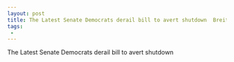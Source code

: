 ```yaml
---
layout: post
title: The Latest Senate Democrats derail bill to avert shutdown  Breitbart
tags:
 -
---
```

The Latest Senate Democrats derail bill to avert shutdown
